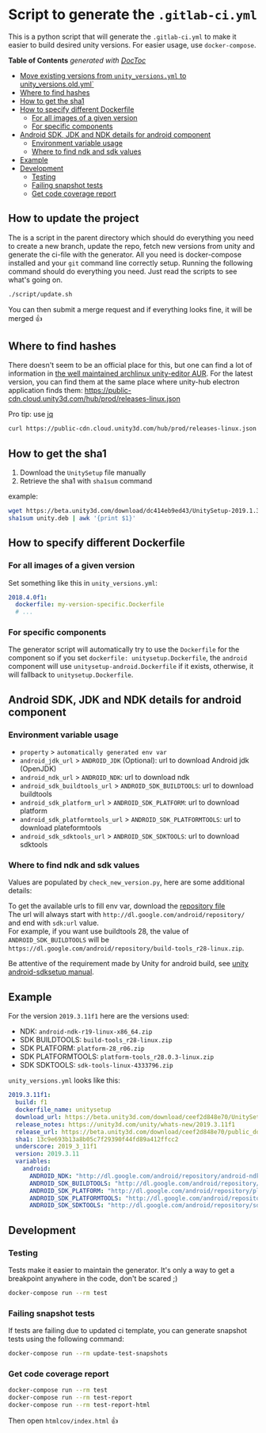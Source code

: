 # Script to generate the `.gitlab-ci.yml`

This is a python script that will generate the `.gitlab-ci.yml` to make it easier to build desired unity versions. For easier usage, use `docker-compose`.

<!-- START doctoc generated TOC please keep comment here to allow auto update -->
<!-- DON'T EDIT THIS SECTION, INSTEAD RE-RUN doctoc TO UPDATE -->
**Table of Contents**  *generated with [DocToc](https://github.com/thlorenz/doctoc)*

- [Move existing versions from `unity_versions.yml` to unity_versions.old.yml`](#move-existing-versions-from-unity_versionsyml-to-unity_versionsoldyml)
- [Where to find hashes](#where-to-find-hashes)
- [How to get the sha1](#how-to-get-the-sha1)
- [How to specify different Dockerfile](#how-to-specify-different-dockerfile)
    - [For all images of a given version](#for-all-images-of-a-given-version)
    - [For specific components](#for-specific-components)
- [Android SDK, JDK and NDK details for android component](#android-sdk-jdk-and-ndk-details-for-android-component)
    - [Environment variable usage](#environment-variable-usage)
    - [Where to find ndk and sdk values](#where-to-find-ndk-and-sdk-values)
- [Example](#example)
- [Development](#development)
    - [Testing](#testing)
    - [Failing snapshot tests](#failing-snapshot-tests)
    - [Get code coverage report](#get-code-coverage-report)

<!-- END doctoc generated TOC please keep comment here to allow auto update -->

## How to update the project

The is a script in the parent directory which should do everything you need to create a new branch, update the repo, fetch new versions from unity and generate the ci-file with the generator. All you need is docker-compose installed and your `git` command line correctly setup. Running the following command should do everything you need. Just read the scripts to see what's going on.

```bash
./script/update.sh
```

You can then submit a merge request and if everything looks fine, it will be merged :+1:

## Where to find hashes

There doesn't seem to be an official place for this, but one can find a lot of information in [the well maintained archlinux unity-editor AUR](https://aur.archlinux.org/cgit/aur.git/?h=unity-editor). For the latest version, you can find them at the same place where unity-hub electron application finds them: https://public-cdn.cloud.unity3d.com/hub/prod/releases-linux.json

Pro tip: use [jq](https://stedolan.github.io/jq/)

```bash
curl https://public-cdn.cloud.unity3d.com/hub/prod/releases-linux.json | jq '.'
```

## How to get the sha1

1. Download the `UnitySetup` file manually
2. Retrieve the sha1 with `sha1sum` command

example:

```bash
wget https://beta.unity3d.com/download/dc414eb9ed43/UnitySetup-2019.1.3f1 -O unity.deb
sha1sum unity.deb | awk '{print $1}'
```

## How to specify different Dockerfile

### For all images of a given version

Set something like this in `unity_versions.yml`:

```yaml
2018.4.0f1:
  dockerfile: my-version-specific.Dockerfile
  # ...
```

### For specific components

The generator script will automatically try to use the `Dockerfile` for the component so if you set `dockerfile: unitysetup.Dockerfile`, the `android` component will use `unitysetup-android.Dockerfile` if it exists, otherwise, it will fallback to `unitysetup.Dockerfile`.

## Android SDK, JDK and NDK details for android component

### Environment variable usage

* `property` > `automatically generated env var`
* `android_jdk_url` > `ANDROID_JDK` (Optional): url to download Android jdk (OpenJDK)  
* `android_ndk_url` > `ANDROID_NDK`: url to download ndk  
* `android_sdk_buildtools_url` > `ANDROID_SDK_BUILDTOOLS`: url to download buildtools  
* `android_sdk_platform_url` > `ANDROID_SDK_PLATFORM`: url to download platform  
* `android_sdk_platformtools_url` > `ANDROID_SDK_PLATFORMTOOLS`: url to download plateformtools  
* `android_sdk_sdktools_url` > `ANDROID_SDK_SDKTOOLS`: url to download sdktools

### Where to find ndk and sdk values

Values are populated by `check_new_version.py`, here are some additional details:

To get the available urls to fill env var, download the [repository file](http://dl.google.com/android/repository/repository-11.xml)  
The url will always start with `http://dl.google.com/android/repository/` and end with `sdk:url` value.  
For example, if you want use buildtools 28, the value of `ANDROID_SDK_BUILDTOOLS` will be `https://dl.google.com/android/repository/build-tools_r28-linux.zip`.  

Be attentive of the requirement made by Unity for android build, see [unity android-sdksetup manual](https://docs.unity3d.com/Manual/android-sdksetup.html).

## Example

For the version `2019.3.11f1` here are the versions used:
  
* NDK: `android-ndk-r19-linux-x86_64.zip`  
* SDK BUILDTOOLS: `build-tools_r28-linux.zip`  
* SDK PLATFORM: `platform-28_r06.zip`  
* SDK PLATFORMTOOLS: `platform-tools_r28.0.3-linux.zip`  
* SDK SDKTOOLS: `sdk-tools-linux-4333796.zip`  

`unity_versions.yml` looks like this:
  
```yaml
2019.3.11f1:
  build: f1
  dockerfile_name: unitysetup
  download_url: https://beta.unity3d.com/download/ceef2d848e70/UnitySetup-2019.3.11f1
  release_notes: https://unity3d.com/unity/whats-new/2019.3.11f1
  release_url: https://beta.unity3d.com/download/ceef2d848e70/public_download.html
  sha1: 13c9e693b13a8b05c7f29390f44fd89a412ffcc2
  underscore: 2019_3_11f1
  version: 2019.3.11
  variables:
    android:
      ANDROID_NDK: "http://dl.google.com/android/repository/android-ndk-r19-linux-x86_64.zip"
      ANDROID_SDK_BUILDTOOLS: "http://dl.google.com/android/repository/build-tools_r28-linux.zip"
      ANDROID_SDK_PLATFORM: "http://dl.google.com/android/repository/platform-28_r06.zip"
      ANDROID_SDK_PLATFORMTOOLS: "http://dl.google.com/android/repository/platform-tools_r28.0.3-linux.zip"
      ANDROID_SDK_SDKTOOLS: "http://dl.google.com/android/repository/sdk-tools-linux-4333796.zip"
```

## Development

### Testing

Tests make it easier to maintain the generator. It's only a way to get a breakpoint anywhere in the code, don't be scared ;)

```bash
docker-compose run --rm test
```

### Failing snapshot tests

If tests are failing due to updated ci template, you can generate snapshot tests using the following command:

```bash
docker-compose run --rm update-test-snapshots
```

### Get code coverage report

```bash
docker-compose run --rm test
docker-compose run --rm test-report
docker-compose run --rm test-report-html
```

Then open `htmlcov/index.html` :+1:
